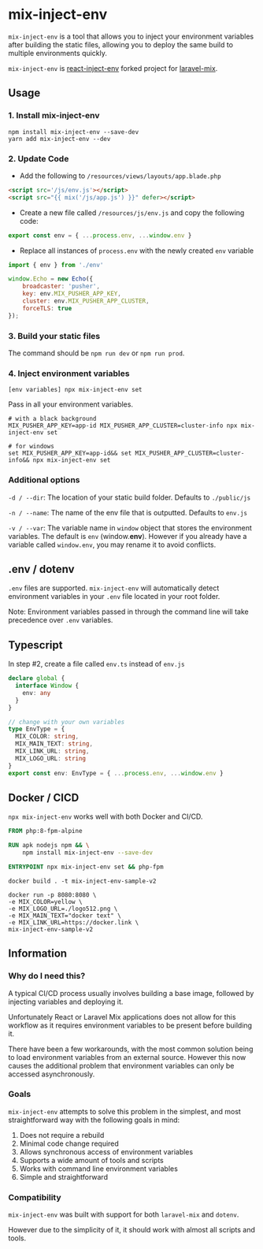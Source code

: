# mix-inject-env

`mix-inject-env` is a tool that allows you to inject your environment variables after building the static files, allowing you to deploy the same build to multiple environments quickly.

`mix-inject-env` is [react-inject-env](https://github.com/codegowhere/react-inject-env) forked project for [laravel-mix](https://laravel-mix.com/).

## Usage

### 1. Install mix-inject-env

```
npm install mix-inject-env --save-dev
yarn add mix-inject-env --dev
```

### 2. Update Code

- Add the following to `/resources/views/layouts/app.blade.php`

```html
<script src='/js/env.js'></script>
<script src="{{ mix('/js/app.js') }}" defer></script>
```

- Create a new file called `/resources/js/env.js` and copy the following code:

```js
export const env = { ...process.env, ...window.env }
```

- Replace all instances of `process.env` with the newly created `env` variable

```jsx
import { env } from './env'

window.Echo = new Echo({
    broadcaster: 'pusher',
    key: env.MIX_PUSHER_APP_KEY,
    cluster: env.MIX_PUSHER_APP_CLUSTER,
    forceTLS: true
});
```

### 3. Build your static files

The command should be `npm run dev` or `npm run prod`.

### 4. Inject environment variables

```
[env variables] npx mix-inject-env set
```

Pass in all your environment variables.

```shell
# with a black background
MIX_PUSHER_APP_KEY=app-id MIX_PUSHER_APP_CLUSTER=cluster-info npx mix-inject-env set

# for windows
set MIX_PUSHER_APP_KEY=app-id&& set MIX_PUSHER_APP_CLUSTER=cluster-info&& npx mix-inject-env set
```

### Additional options

`-d / --dir`: The location of your static build folder. Defaults to `./public/js`

`-n / --name`: The name of the env file that is outputted. Defaults to `env.js`

`-v / --var`: The variable name in `window` object that stores the environment variables. The default is `env` (window.**env**). However if you already have a variable called `window.env`, you may rename it to avoid conflicts.

## .env / dotenv

`.env` files are supported. `mix-inject-env` will automatically detect environment variables in your `.env` file located in your root folder.

Note: Environment variables passed in through the command line will take precedence over `.env` variables.

## Typescript

In step #2, create a file called `env.ts` instead of `env.js`

```ts
declare global {
  interface Window {
    env: any
  }
}

// change with your own variables
type EnvType = {
  MIX_COLOR: string,
  MIX_MAIN_TEXT: string,
  MIX_LINK_URL: string,
  MIX_LOGO_URL: string
}
export const env: EnvType = { ...process.env, ...window.env }
```

## Docker / CICD

`npx mix-inject-env` works well with both Docker and CI/CD.

```dockerfile
FROM php:8-fpm-alpine

RUN apk nodejs npm && \
    npm install mix-inject-env --save-dev

ENTRYPOINT npx mix-inject-env set && php-fpm
```

```shell
docker build . -t mix-inject-env-sample-v2

docker run -p 8080:8080 \                   
-e MIX_COLOR=yellow \
-e MIX_LOGO_URL=./logo512.png \
-e MIX_MAIN_TEXT="docker text" \
-e MIX_LINK_URL=https://docker.link \
mix-inject-env-sample-v2
```

## Information

### Why do I need this?

A typical CI/CD process usually involves building a base image, followed by injecting variables and deploying it. 

Unfortunately React or Laravel Mix applications does not allow for this workflow as it requires environment variables to be present before building it. 

There have been a few workarounds, with the most common solution being to load environment variables from an external source. However this now causes the additional problem that environment variables can only be accessed asynchronously.

### Goals

`mix-inject-env` attempts to solve this problem in the simplest, and most straightforward way with the following goals in mind:

1. Does not require a rebuild
2. Minimal code change required
3. Allows synchronous access of environment variables
4. Supports a wide amount of tools and scripts
5. Works with command line environment variables
6. Simple and straightforward

### Compatibility

`mix-inject-env` was built with support for both `laravel-mix` and `dotenv`. 

However due to the simplicity of it, it should work with almost all scripts and tools.
